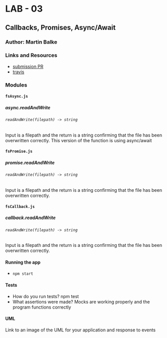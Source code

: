 # LAB - 03

## Callbacks, Promises, Async/Await

### Author: Martin Balke

### Links and Resources
* [submission PR](https://github.com/martinbalke-401-adavanced-js/401-lab-03/pull/1)
* [travis](https://www.travis-ci.com/martinbalke-401-adavanced-js/401-lab-03)


### Modules
#### `fsAsync.js`
##### async.readAndWrite

###### `readAndWrite(filepath) -> string`
Input is a filepath and the return is a string confirming that the file has been overwritten correctly. This version of the function is using async/await

#### `fsPromise.js`
##### promise.readAndWrite

###### `readAndWrite(filepath) -> string`
Input is a filepath and the return is a string confirming that the file has been overwritten correctly.

#### `fsCallback.js`
##### callback.readAndWrite

###### `readAndWrite(filepath) -> string`
Input is a filepath and the return is a string confirming that the file has been overwritten correctly.



#### Running the app
* `npm start`
  
#### Tests
* How do you run tests? npm test
* What assertions were made? Mocks are working properly and the program functions correctly

#### UML
Link to an image of the UML for your application and response to events